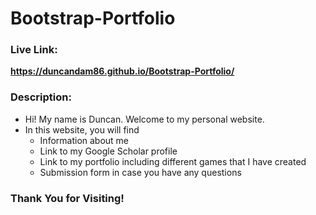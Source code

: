 # Bootstrap-Portfolio

### Live Link:
**https://duncandam86.github.io/Bootstrap-Portfolio/**

### Description:
* Hi! My name is Duncan. Welcome to my personal website.
* In this website, you will find
    * Information about me
    * Link to my Google Scholar profile
    * Link to my portfolio including different games that I have created
    * Submission form in case you have any questions

### Thank You for Visiting!
